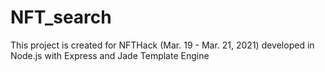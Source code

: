 # NFT_search
This project is created for NFTHack (Mar. 19 - Mar. 21, 2021) developed in Node.js with Express and Jade Template Engine
